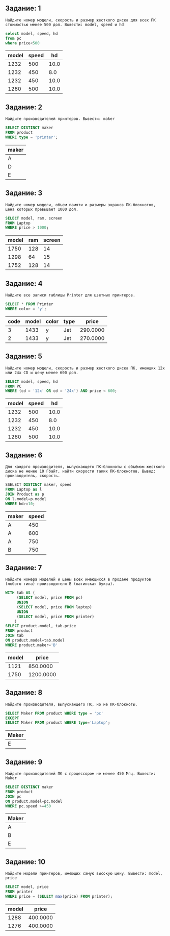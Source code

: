 ## Задание: 1
	Найдите номер модели, скорость и размер жесткого диска для всех ПК стоимостью менее 500 дол. Вывести: model, speed и hd
```sql
select model, speed, hd
from pc
where price<500
```
| model  | speed |  hd  |
|--------|-------|------|
|  1232  |  500  | 10.0 |
|  1232  |  450  | 8.0  |
|  1232  |  450  | 10.0 |
|  1260  |  500  | 10.0 |


## Задание: 2
	Найдите производителей принтеров. Вывести: maker
```sql
SELECT DISTINCT maker 
FROM product 
WHERE type = 'printer';
```
| maker | 
|-------|
|   A   | 
|   D   | 
|   E   | 


## Задание: 3
	Найдите номер модели, объем памяти и размеры экранов ПК-блокнотов, цена которых превышает 1000 дол.
```sql
SELECT model, ram, screen 
FROM Laptop
WHERE price > 1000;
```
| model  |  ram  | screen |
|--------|-------|--------|
|  1750  |  128  |   14   |
|  1298  |  64   |   15   |
|  1752  |  128  |   14   |


## Задание: 4
	Найдите все записи таблицы Printer для цветных принтеров.
```sql
SELECT * FROM Printer
WHERE color = 'y';
```
| code | model  | color | type  |   price   |
|------|--------|-------|-------|-----------|
|   3  |  1433  |   y   |  Jet  |  290.0000 |
|   2  |  1433  |   y   |  Jet  |  270.0000 |


## Задание: 5
	Найдите номер модели, скорость и размер жесткого диска ПК, имеющих 12x или 24x CD и цену менее 600 дол.
```sql
SELECT model, speed, hd
FROM PC
WHERE (cd = '12x' OR cd = '24x') AND price < 600;
```
| model  | speed |  hd  |
|--------|-------|------|
|  1232  |  500  | 10.0 |
|  1232  |  450  | 8.0  |
|  1232  |  450  | 10.0 |
|  1260  |  500  | 10.0 |


## Задание: 6
	Для каждого производителя, выпускающего ПК-блокноты c объёмом жесткого диска не менее 10 Гбайт, найти скорости таких ПК-блокнотов. Вывод: производитель, скорость.
```sql
SSELECT DISTINCT maker, speed
FROM Laptop as l
JOIN Product as p
ON l.model=p.model
WHERE hd>=10;
```
| maker |  speed |
|-------|--------|
|   A   |   450  | 
|   A   |   600  | 
|   A   |   750  |
|   B   |   750  |


## Задание: 7
	Найдите номера моделей и цены всех имеющихся в продаже продуктов (любого типа) производителя B (латинская буква).
```sql
WITH tab AS (
	 (SELECT model, price FROM pc)
	 UNION
	 (SELECT model, price FROM laptop)
	 UNION
	 (SELECT model, price FROM printer)
	)
SELECT product.model, tab.price 
FROM product 
JOIN tab 
ON product.model=tab.model 
WHERE product.maker='B'
```
| model |    price  |
|-------|-----------|
|  1121 | 850.0000  | 
|  1750 | 1200.0000 | 


## Задание: 8 
	Найдите производителя, выпускающего ПК, но не ПК-блокноты.
```sql
SELECT Maker FROM product WHERE type = 'pc'
EXCEPT 
SELECT Maker FROM product WHERE type='Laptop';
```
| Maker |   
|-------|
|   E   |


## Задание: 9
	Найдите производителей ПК с процессором не менее 450 Мгц. Вывести: Maker
```sql
SELECT DISTINCT maker
FROM product
JOIN pc
ON product.model=pc.model
WHERE pc.speed >=450
```
| Maker |   
|-------|
|   A   |
|   B   |
|   E   |


## Задание: 10
	Найдите модели принтеров, имеющих самую высокую цену. Вывести: model, price
```sql
SELECT model, price
FROM printer
WHERE price = (SELECT max(price) FROM printer);
```
| model |    price  |
|-------|-----------|
|  1288 | 400.0000  | 
|  1276 | 400.0000  |
